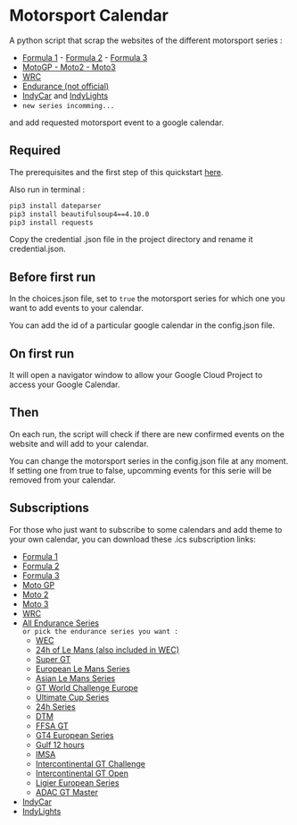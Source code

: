 # Motorsport Calendar

A python script that scrap the websites of the different motorsport series :  
- [Formula 1](https://www.formula1.com/en/racing/2022.html) - [Formula 2](https://www.fiaformula2.com/Calendar) - [Formula 3](https://www.fiaformula3.com/Calendar)  
- [MotoGP - Moto2 - Moto3](https://www.motogp.com/en/calendar)  
- [WRC](https://www.wrc.com/en/championship/calendar/wrc/)  
- [Endurance (not official)](https://www.endurance-info.com/calendrier)  
- [IndyCar](https://www.indycar.com/Schedule) and [IndyLights](https://www.indycar.com/indylights/schedule)
- `new series incomming...`  

and add requested motorsport event to a google calendar.  

## Required

The prerequisites and the first step of this quickstart [here](https://developers.google.com/calendar/api/quickstart/python).  

Also run in terminal : 
```bash
pip3 install dateparser
pip3 install beautifulsoup4==4.10.0
pip3 install requests
```  

Copy the credential .json file in the project directory and rename it credential.json.  

## Before first run

In the choices.json file, set to `true` the motorsport series for which one you want to add events to your calendar.  

You can add the id of a particular google calendar in the config.json file.  

## On first run

It will open a navigator window to allow your Google Cloud Project to access your Google Calendar.  

## Then

On each run, the script will check if there are new confirmed events on the website and will add to your calendar.  

You can change the motorsport series in the config.json file at any moment.  
If setting one from true to false, upcomming events for this serie will be removed from your calendar.  


## Subscriptions

For those who just want to subscribe to some calendars and add theme to your own calendar, you can download these .ics subscription links:  
- [Formula 1](https://calendar.google.com/calendar/ical/nce9jjita3pc5fi4k3qht4cseg%40group.calendar.google.com/public/basic.ics)  
- [Formula 2](https://calendar.google.com/calendar/ical/mv5re1mfhfaqg3uoe5l1nhg7ok%40group.calendar.google.com/public/basic.ics)  
- [Formula 3](https://calendar.google.com/calendar/ical/664e91rgkvsqbhbuspavcioees%40group.calendar.google.com/public/basic.ics)  
- [Moto GP](https://calendar.google.com/calendar/ical/7a1spgbdlvl4p2t4gudi8ccmec%40group.calendar.google.com/public/basic.ics)  
- [Moto 2](https://calendar.google.com/calendar/ical/g24ihrfq8apbgqnjf50mf3o1bo%40group.calendar.google.com/public/basic.ics)  
- [Moto 3](https://calendar.google.com/calendar/ical/l7messjqqunqm35gn49u6co13c%40group.calendar.google.com/public/basic.ics)  
- [WRC](https://calendar.google.com/calendar/ical/lakpim3e6u2e2v9jlkcka3d27g%40group.calendar.google.com/public/basic.ics)  
- [All Endurance Series](https://calendar.google.com/calendar/ical/33fk4udv5a61bgq7jei17mrh18%40group.calendar.google.com/public/basic.ics)  
`or pick the endurance series you want :`
  - [WEC](https://calendar.google.com/calendar/ical/5j8vvpa2kfrq8eetgq5d4o03vk%40group.calendar.google.com/public/basic.ics)  
  - [24h of Le Mans (also included in WEC)](https://calendar.google.com/calendar/ical/hcaaenkgaq3r7chm2h7gu4k9c0%40group.calendar.google.com/public/basic.ics)   
  - [Super GT](https://calendar.google.com/calendar/ical/pvu6u4d1d2kfc0ur4ia7gfo278%40group.calendar.google.com/public/basic.ics)  
  - [European Le Mans Series](https://calendar.google.com/calendar/ical/ieqsec5qnrlmff5u7rsl6c0d3s%40group.calendar.google.com/public/basic.ics)  
  - [Asian Le Mans Series](https://calendar.google.com/calendar/ical/tmsg86gj2j83ro0k4he49mkioc%40group.calendar.google.com/public/basic.ics)   
  - [GT World Challenge Europe](https://calendar.google.com/calendar/ical/on1bf7bpmi0873u3j2n91edj90%40group.calendar.google.com/public/basic.ics)  
  - [Ultimate Cup Series](https://calendar.google.com/calendar/ical/ikh2j99pv63p2jchlvbuoh7vqk%40group.calendar.google.com/public/basic.ics)  
  - [24h Series](https://calendar.google.com/calendar/ical/iamsbkl4re6njb3mqj6ri47ark%40group.calendar.google.com/public/basic.ics)   
  - [DTM](https://calendar.google.com/calendar/ical/gp6hg32kfqc7metlbolvmi30bk%40group.calendar.google.com/public/basic.ics)
  - [FFSA GT](https://calendar.google.com/calendar/ical/sd8ul89d8kd2a35rsfh8tulnck%40group.calendar.google.com/public/basic.ics)  
  - [GT4 European Series](https://calendar.google.com/calendar/ical/2etdssca8e864ukmn1kdfb3mm4%40group.calendar.google.com/public/basic.ics)  
  - [Gulf 12 hours](https://calendar.google.com/calendar/ical/i0dh0n24piv1cmhcdr69trac94%40group.calendar.google.com/public/basic.ics)  
  - [IMSA](https://calendar.google.com/calendar/ical/33u4euop8pg31jsq5hadc9dsrs%40group.calendar.google.com/public/basic.ics)  
  - [Intercontinental GT Challenge](https://calendar.google.com/calendar/ical/055gfu254476kkv92hpf4m3iv8%40group.calendar.google.com/public/basic.ics)  
  - [Intercontinental GT Open](https://calendar.google.com/calendar/ical/c0gviqo2rtl64937sscncipgt4%40group.calendar.google.com/public/basic.ics)  
  - [Ligier European Series](https://calendar.google.com/calendar/ical/7l8da1cna4mpk660q5v5r971c0%40group.calendar.google.com/public/basic.ics)  
  - [ADAC GT Master](https://calendar.google.com/calendar/ical/82bn8no55aoconvsi8ak7lkuic%40group.calendar.google.com/public/basic.ics)  
- [IndyCar](https://calendar.google.com/calendar/ical/o9n21ogf83a80fq7s1k0hnkfho%40group.calendar.google.com/public/basic.ics)
- [IndyLights](https://calendar.google.com/calendar/ical/rn9jr9hfch1fq0ebcsh3f0tir0%40group.calendar.google.com/public/basic.ics)